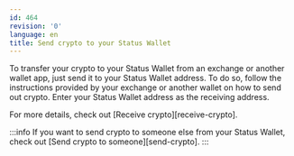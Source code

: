 ```yaml
---
id: 464
revision: '0'
language: en
title: Send crypto to your Status Wallet
---
```


To transfer your crypto to your Status Wallet from an exchange or another wallet app, just send it to your Status Wallet address. To do so, follow the instructions provided by your exchange or another wallet on how to send out crypto. Enter your Status Wallet address as the receiving address.

For more details, check out [Receive crypto][receive-crypto].

:::info
If you want to send crypto to someone else from your Status Wallet, check out [Send crypto to someone][send-crypto].
:::
